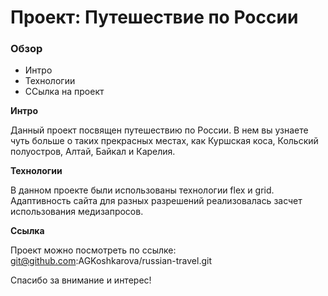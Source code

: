 # Проект: Путешествие по России

### Обзор
* Интро
* Технологии
* ССылка на проект

**Интро**

Данный проект посвящен путешествию по России. В нем вы узнаете чуть больше о таких прекрасных местах, как Куршская коса, Кольский полуостров, Алтай, Байкал и Карелия.

**Технологии**

В данном проекте были использованы технологии flex и grid. Адаптивность сайта для разных разрешений реализовалась засчет использования медизапросов.

**Ссылка**

Проект можно посмотреть по ссылке: git@github.com:AGKoshkarova/russian-travel.git 

Спасибо за внимание и интерес!

